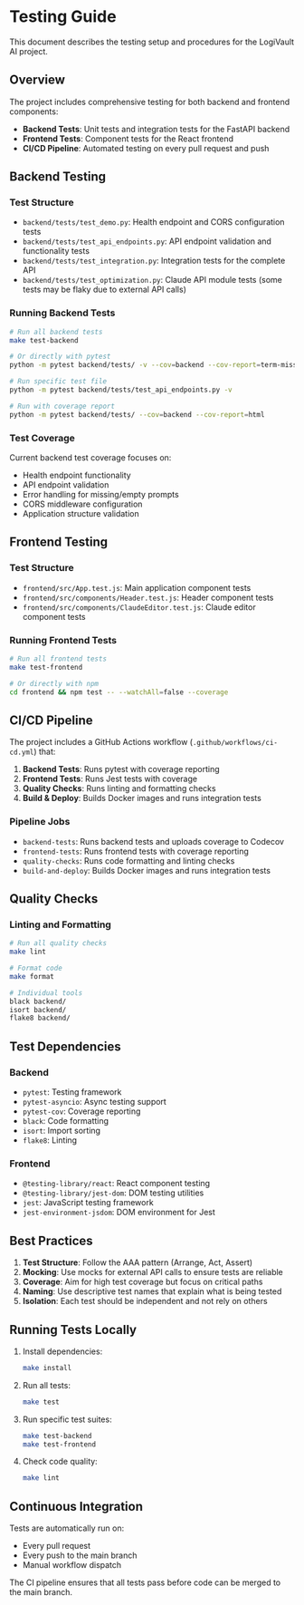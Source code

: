 # Testing Guide

This document describes the testing setup and procedures for the LogiVault AI project.

## Overview

The project includes comprehensive testing for both backend and frontend components:

- **Backend Tests**: Unit tests and integration tests for the FastAPI backend
- **Frontend Tests**: Component tests for the React frontend
- **CI/CD Pipeline**: Automated testing on every pull request and push

## Backend Testing

### Test Structure

- `backend/tests/test_demo.py`: Health endpoint and CORS configuration tests
- `backend/tests/test_api_endpoints.py`: API endpoint validation and functionality tests
- `backend/tests/test_integration.py`: Integration tests for the complete API
- `backend/tests/test_optimization.py`: Claude API module tests (some tests may be flaky due to external API calls)

### Running Backend Tests

```bash
# Run all backend tests
make test-backend

# Or directly with pytest
python -m pytest backend/tests/ -v --cov=backend --cov-report=term-missing

# Run specific test file
python -m pytest backend/tests/test_api_endpoints.py -v

# Run with coverage report
python -m pytest backend/tests/ --cov=backend --cov-report=html
```

### Test Coverage

Current backend test coverage focuses on:
- Health endpoint functionality
- API endpoint validation
- Error handling for missing/empty prompts
- CORS middleware configuration
- Application structure validation

## Frontend Testing

### Test Structure

- `frontend/src/App.test.js`: Main application component tests
- `frontend/src/components/Header.test.js`: Header component tests
- `frontend/src/components/ClaudeEditor.test.js`: Claude editor component tests

### Running Frontend Tests

```bash
# Run all frontend tests
make test-frontend

# Or directly with npm
cd frontend && npm test -- --watchAll=false --coverage
```

## CI/CD Pipeline

The project includes a GitHub Actions workflow (`.github/workflows/ci-cd.yml`) that:

1. **Backend Tests**: Runs pytest with coverage reporting
2. **Frontend Tests**: Runs Jest tests with coverage
3. **Quality Checks**: Runs linting and formatting checks
4. **Build & Deploy**: Builds Docker images and runs integration tests

### Pipeline Jobs

- `backend-tests`: Runs backend tests and uploads coverage to Codecov
- `frontend-tests`: Runs frontend tests with coverage reporting
- `quality-checks`: Runs code formatting and linting checks
- `build-and-deploy`: Builds Docker images and runs integration tests

## Quality Checks

### Linting and Formatting

```bash
# Run all quality checks
make lint

# Format code
make format

# Individual tools
black backend/
isort backend/
flake8 backend/
```

## Test Dependencies

### Backend
- `pytest`: Testing framework
- `pytest-asyncio`: Async testing support
- `pytest-cov`: Coverage reporting
- `black`: Code formatting
- `isort`: Import sorting
- `flake8`: Linting

### Frontend
- `@testing-library/react`: React component testing
- `@testing-library/jest-dom`: DOM testing utilities
- `jest`: JavaScript testing framework
- `jest-environment-jsdom`: DOM environment for Jest

## Best Practices

1. **Test Structure**: Follow the AAA pattern (Arrange, Act, Assert)
2. **Mocking**: Use mocks for external API calls to ensure tests are reliable
3. **Coverage**: Aim for high test coverage but focus on critical paths
4. **Naming**: Use descriptive test names that explain what is being tested
5. **Isolation**: Each test should be independent and not rely on others

## Running Tests Locally

1. Install dependencies:
   ```bash
   make install
   ```

2. Run all tests:
   ```bash
   make test
   ```

3. Run specific test suites:
   ```bash
   make test-backend
   make test-frontend
   ```

4. Check code quality:
   ```bash
   make lint
   ```

## Continuous Integration

Tests are automatically run on:
- Every pull request
- Every push to the main branch
- Manual workflow dispatch

The CI pipeline ensures that all tests pass before code can be merged to the main branch.